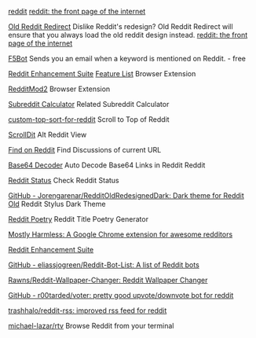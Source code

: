 
[reddit](https://new.reddit.com/)
[reddit: the front page of the internet](https://old.reddit.com/)

[Old Reddit Redirect](https://github.com/tom-james-watson/old-reddit-redirect)
Dislike Reddit's redesign?
Old Reddit Redirect will ensure that you always load the old reddit design instead.
[reddit: the front page of the internet](https://old.reddit.com/)

[F5Bot](https://f5bot.com/)
Sends you an email when a keyword is mentioned on Reddit. - free

[Reddit Enhancement Suite](https://redditenhancementsuite.com/)
[Feature List](https://redditenhancementsuite.com/features/)
Browser Extension

[RedditMod2](https://greasyfork.org/en/scripts/29724-redditmod2)
Browser Extension

[Subreddit Calculator](https://trevor.shinyapps.io/subalgebra/)
Related Subreddit Calculator

[custom-top-sort-for-reddit](https://github.com/arvidsandin/custom-top-sort-for-reddit)
Scroll to Top of Reddit

[ScrollDit](http://www.scrolldit.com/)
Alt Reddit View

[Find on Reddit](https://chrome.google.com/webstore/detail/find-on-reddit/jbcdpeekakanklckgooknpbonojhjncm)
Find Discussions of current URL

[Base64 Decoder](https://openuserjs.org/scripts/DanielBlaze/Reddit_Base64_Decoder)
Auto Decode Base64 Links in Reddit Reddit

[Reddit Status](https://www.redditstatus.com/)
Check Reddit Status

[GitHub - Jorengarenar/RedditOldRedesignedDark: Dark theme for Reddit Old](https://github.com/Jorengarenar/RedditOldRedesignedDark)
Reddit Stylus Dark Theme

[Reddit Poetry](https://f-a-r-a-z.github.io/reddit-poetry/)
Reddit Title Poetry Generator

[Mostly Harmless: A Google Chrome extension for awesome redditors](https://kerrick.github.io/Mostly-Harmless/#features)

[Reddit Enhancement Suite](https://chrome.google.com/webstore/detail/reddit-enhancement-suite/kbmfpngjjgdllneeigpgjifpgocmfgmb)

[GitHub - eliassjogreen/Reddit-Bot-List: A list of Reddit bots](https://github.com/eliassjogreen/Reddit-Bot-List)

[Rawns/Reddit-Wallpaper-Changer: Reddit Wallpaper Changer](https://github.com/Rawns/Reddit-Wallpaper-Changer)

[GitHub - r00tarded/voter: pretty good upvote/downvote bot for reddit](https://github.com/r00tarded/voter)

[trashhalo/reddit-rss: improved rss feed for reddit](https://github.com/trashhalo/reddit-rss)

[michael-lazar/rtv](https://github.com/michael-lazar/rtv)
Browse Reddit from your terminal
